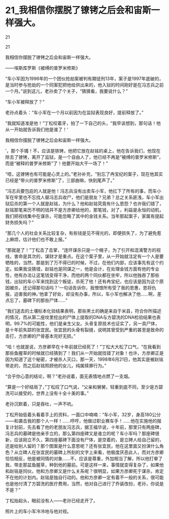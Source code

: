 # 21_我相信你摆脱了镣铐之后会和宙斯一样强大。

21

21

我相信你摆脱了镣铐之后会和宙斯一样强大。

——埃斯库罗斯《被缚的普罗米修斯》

“车小军因为1996年的一个团伙抢劫案被判有期徒刑13年，案子是1997年底破的，是当时参与抢劫的一个同案犯把他给供出来的，他入狱的时间刚好是在冯志兵之前一个月。”说到这儿，老孙卖了个关子，“猜猜看，我要说什么？”

“车小军被释放了？”

老孙点着头：“车小军在一个月以前因为在监狱表现良好，提前释放了。”

“我就知道准是他！”丁松咬着牙，拍了一下自己的头，“我早该想到，那句话！他从一开始就告诉我们他是谁了！‘

我相信你摆脱了镣铐之后会和宙斯一样强大。

’，那个手镯！不，应该是铁铐，他把它放在赵铭的桌上，他在告诉我们，他现在除去了镣铐，离开了监狱，是一个自由人了，他已经不再是“被缚的普罗米修斯”，而是“被释的普罗米修斯”了！他要开始大干一场了！”

“唔，这镣铐也有可能是心灵上的。”老孙补充，“别忘了冉宝纪的案子，现在他其实已经是“带火的普罗米修斯”了，三部曲嘛，快到尾声了。”

“冯志兵要包庇的人就是他！冯志兵没有出卖车小军，他扛下了所有的事，而车小军在牢里也不忘找人替冯志兵收尸，他们是朋友？兄弟？总之关系匪浅，车小军出狱后杀的第一个人就是赵铭，为什么？他和赵铭究竟有什么恩怨？也许我们错了，赵铭那笔来历不明的钱并不是方彦卿给他的，那笔钱，对了，利益是永恒的动机，我们把视线集中在谋杀，可能忽略了其中的金钱关系。当年那起案子，家属有提起财务损失吗？”

“那几个人的社会关系比较复杂，有些钱是见不得光的，即便损失了，为了避免惹上麻烦，估计他们也不敢上报。”

“那就是了！”丁松击了击掌，“连环谋杀只是一个幌子，为了引开和混淆警方的视线，害命是其次的，谋财才是重点。在这个案子里，从一开始就注定有一个人是要牺牲的，当然，那是到了万不得已的时候，不过，在他们内部，应该事先有这个约定。如果我没猜错，赵铭也是同谋之一，他是会计，在处理金钱方面有他的专业性，他有办法让这笔钱变得干净，而他的两个同伙都在坐牢，所以他独吞了那些钱，出狱的车小军来找到这个叛徒，杀死了他！还有冉宝纪，也应该是因为这个原因被杀，还记得那句话吗？‘一句话告诉你，我憎恨所有受了我的恩惠，恩将仇报，迫害我的神。’他拿了好处，却没有办事，所以，车小军也解决了他……啊，差点忘了，墓碑下的那些尸体……”

“我们送去的土壤标本化验结果表明，那些黑土的确是来自于米县，符合你所描述的情况，而从第二座坟里挖出的尸体上提取的DNA与方碧洗的DNA检验结果也表明，99.7%的可能性，他们是亲生父女。头骨复原技术也证实了，另一具尸体，是十年前失踪的张宜民。张宜民的头骨有裂缝，说明其曾受到严重的甚至是致命的击打，方彦卿的尸骨基本完好无损。”

“哈！也就是说，方彦卿早在十年前就已经死了！”丁松大大松了口气，“在我看到那些鱼腥草的时候就已经猜到了！我们从一开始就找错了对象！也许，方彦卿正是因为知道了这个秘密，才被杀人灭口，那一天，1998年6月21日，他其实是被赵铭带走的，而之后赵铭照顾他的女儿，纯属赎罪行为。”

“合乎你心意的结论，啊？”老孙说着，面无表情地点燃了一支烟。

“算是一个好结局了，”丁松叹了口气说，“父亲和舅舅，轻重到底不同，至少是方碧洗可以接受的，世界上没有十全十美的事。”

老孙沉默着，只是吞吐，一声不吭。

丁松开始低着头看着手上的资料，一面口中喃喃：“车小军，32岁，身高180公分——和袭击我的那个人一样！……哼哼，他做过职业赛车手！……他在实施他的报复计划前，先去看了他的老朋友冯志兵，据王福华说，十年前，那里只有两座碑，冯志兵的墓碑是他亲手立的，那么第四座碑又是谁立的呢？车小军吗？那座碑很新，应该刚立不久，第四座墓碑下面没有尸体，是空着的，是立碑人给自己留的，还是给别人留的？那个图案是什么意思呢？还有张宜民，他在这里面又扮演什么角色？从立碑人在张宜民的墓碑上所刻的文字上来看，他极度厌恶此人，而对方彦卿恰恰相反，他是被同情的对象……不，应该是尊重，外加相当了解，所以他打晕了我，带走那盆鱼腥草，种到他的墓前。可是这样一来，事情就变得复杂了，如果他和赵铭是同伙，他和方彦卿又是什么关系呢？很明显，如果方彦卿死于谋杀，肯定不在他的计划内。赵铭是独自行动的。他和方彦卿一定有着不一般的关系，很可能也是他付清了方碧洗的医疗费用，当然，他对自己进行了乔装改扮，老孙，你说是不是？”

丁松抬起头，眼前没有人——老孙已经走开了。

照片上的车小军冷冷地与他对视。